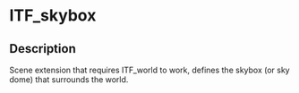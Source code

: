 # ITF_skybox

## Description

Scene extension that requires ITF_world to work, defines the skybox (or sky dome) that surrounds the world.
